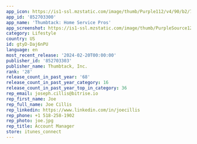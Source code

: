 ```yaml
---
app_icon: https://is1-ssl.mzstatic.com/image/thumb/Purple112/v4/90/b2/78/90b2789a-606d-df5c-df37-c3c8e0c1dadf/AppIcon-0-0-1x_U007emarketing-0-7-0-85-220.png/1024x1024bb.png
app_id: '852703300'
app_name: 'Thumbtack: Home Service Pros'
app_screenshot: https://is1-ssl.mzstatic.com/image/thumb/PurpleSource122/v4/2a/f9/29/2af929a0-92f0-a94f-2588-6304cd634ba0/a71c8551-963d-4589-a34c-51f500d501d9_1.jpg/1242x2688bb.png
category: Lifestyle
country: US
id: gtyD-Daj6nPU
language: en
most_recent_release: '2024-02-20T00:00:00'
publisher_id: '852703303'
publisher_name: Thumbtack, Inc.
rank: '28'
release_count_in_past_year: '68'
release_count_in_past_year_category: 16
release_count_in_past_year_top_in_category: 36
rep_email: joseph.cillis@bitrise.io
rep_first_name: Joe
rep_full_name: Joe Cillis
rep_linkedin: https://www.linkedin.com/in/joecillis
rep_phone: +1 518-258-1902
rep_photo: joe.jpg
rep_title: Account Manager
store: itunes_connect
---
```

